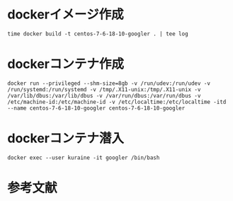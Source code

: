 # dockerイメージ作成

```
time docker build -t centos-7-6-18-10-googler . | tee log
```

# dockerコンテナ作成

```
docker run --privileged --shm-size=8gb -v /run/udev:/run/udev -v /run/systemd:/run/systemd -v /tmp/.X11-unix:/tmp/.X11-unix -v /var/lib/dbus:/var/lib/dbus -v /var/run/dbus:/var/run/dbus -v /etc/machine-id:/etc/machine-id -v /etc/localtime:/etc/localtime -itd --name centos-7-6-18-10-googler centos-7-6-18-10-googler
```

# dockerコンテナ潜入

```
docker exec --user kuraine -it googler /bin/bash
```

# 参考文献
